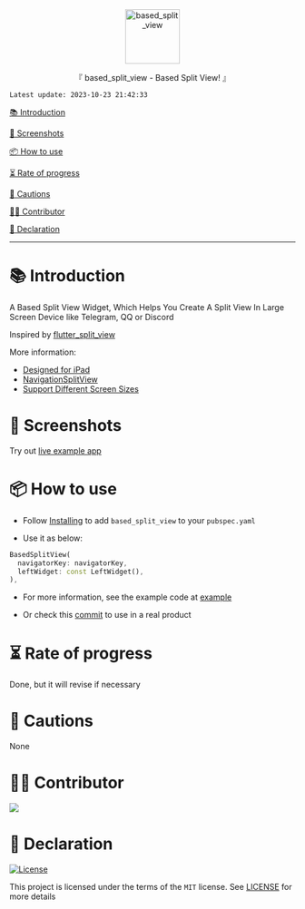 <div align="center">
  <img id="based_split_view" width="96" alt="based_split_view" src="https://raw.githubusercontent.com/Cierra-Runis/based_widget/master/.github/imgs/based_split_view/icon.svg">
  <p>『 based_split_view - Based Split View! 』</p>
</div>

`Latest update: 2023-10-23 21:42:33`

[📚 Introduction](#-Introduction)

[📸 Screenshots](#-Screenshots)

[📦 How to use](#-How-to-use)

[⏳ Rate of progress](#-Rate-of-progress)

[📌 Cautions](#-Cautions)

[🧑‍💻 Contributor](#-Contributor)

[🔦 Declaration](#-Declaration)

---

# 📚 Introduction

A Based Split View Widget, Which Helps You Create A Split View In Large Screen Device like Telegram, QQ or Discord

Inspired by [flutter_split_view](https://pub.dev/packages/flutter_split_view)

More information:

- [Designed for iPad](https://developer.apple.com/videos/play/wwdc2020/10206)
- [NavigationSplitView](https://developer.apple.com/documentation/swiftui/navigationsplitview)
- [Support Different Screen Sizes](https://developer.android.com/guide/topics/large-screens/support-different-screen-sizes)

# 📸 Screenshots

Try out [live example app](https://note-of-me.top/based_widget/)

# 📦 How to use

- Follow [Installing](https://pub.dev/packages/based_split_view/install) to add `based_split_view` to your `pubspec.yaml`

- Use it as below:

```dart
BasedSplitView(
  navigatorKey: navigatorKey,
  leftWidget: const LeftWidget(),
),
```

- For more information, see the example code at [example](https://github.com/Cierra-Runis/based_widget/blob/master/example/lib/main.dart)

- Or check this [commit](https://github.com/Cierra-Runis/mercurius/commit/be0202811899307f42e66f148dc31e8400f29352) to use in a real product

# ⏳ Rate of progress

Done, but it will revise if necessary

# 📌 Cautions

None

# 🧑‍💻 Contributor

<a href="https://github.com/Cierra-Runis/based_widget/graphs/contributors">
  <img src="https://contrib.rocks/image?repo=Cierra-Runis/based_widget" />
</a>

# 🔦 Declaration

[![License](https://img.shields.io/github/license/Cierra-Runis/based_widget)](https://github.com/Cierra-Runis/based_widget/blob/master/LICENSE)

This project is licensed under the terms of the `MIT` license. See [LICENSE](https://github.com/Cierra-Runis/based_widget/blob/master/LICENSE) for more details
